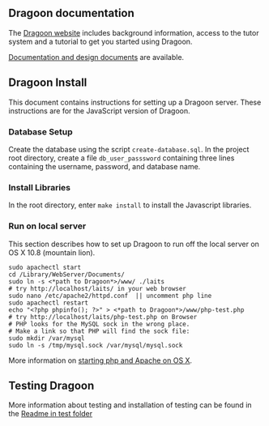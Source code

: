 ## Dragoon documentation ##

The [Dragoon website](http://dragoon.asu.edu) includes
background information, access to the tutor system and a
tutorial to get you started using Dragoon.

[Documentation and design documents](documentation/README.md) are
available.

## Dragoon Install ##

This document contains instructions for setting up a Dragoon server.
These instructions are for the JavaScript version of Dragoon.

### Database Setup ###

Create the database using the script `create-database.sql`.
In the project root directory, create a file `db_user_passsword`
containing three lines containing the username, password, and 
database name.

### Install Libraries ###

In the root directory, enter `make install` to install the Javascript
libraries.

### Run on local server ###

This section describes how to set up Dragoon to run off the 
local server on OS X 10.8 (mountain lion).

    sudo apachectl start
    cd /Library/WebServer/Documents/
    sudo ln -s <*path to Dragoon*>/www/ ./laits 
    # try http://localhost/laits/ in your web browser
    sudo nano /etc/apache2/httpd.conf  || uncomment php line
    sudo apachectl restart
    echo "<?php phpinfo(); ?>" > <*path to Dragoon*>/www/php-test.php 
    # try http://localhost/laits/php-test.php on Browser
	# PHP looks for the MySQL sock in the wrong place.
	# Make a link so that PHP will find the sock file:
	sudo mkdir /var/mysql
	sudo ln -s /tmp/mysql.sock /var/mysql/mysql.sock

More information on [starting php and Apache on OS X](http://akrabat.com/computing/setting-up-php-mysql-on-os-x-10-8-mountain-lion).

## Testing Dragoon ##

More information about testing and installation of testing can be found in the [Readme in test folder](tests/README.md)
